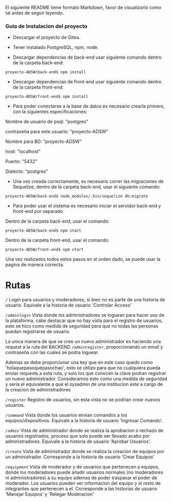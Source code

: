 El siguiente README tiene formato Markdown, favor de visualizarlo como tal antes de seguir leyendo.

### Guia de Instalacion del proyecto

+ Descargar el proyecto de Gitea.

+ Tener instalado PostgreSQL, npm, node.

+ Descargar dependencias de back-end usar siguiente comando dentro de la carpeta back-end:

```
proyecto-ADSW/back-end$ npm install
```

+ Descargar dependencias de front-end usar siguiente comando dentro de la carpeta front-end:

```
proyecto-ADSW/front-end$ npm install
```

+ Para poder conectarse a la base de datos es necesario crearla primero, con la siguientes especificaciones:

Nombre de usuario de psql: "postgres"

contraseña para este usuario: "proyecto-ADSW"

Nombre para BD: "proyecto-ADSW"

host: "localhost"

Puerto: "5432"

Dialecto: "postgres"

+ Una vez creada correctamente, es necesario correr las migraciones de Sequelize, dentro de la carpeta back-end, usar el siguiente comando:

```
proyecto-ADSW/back-end$ node_modules/.bin/sequelize db:migrate
```

+ Para poder usar el sistema es necesario iniciar el servidor back-end y front-end por separado

Dentro de la carpeta back-end, usar el comando:

```
proyecto-ADSW/back-end$ npm start
```

Dentro de la carpeta front-end, usar el comando:

```
proyecto-ADSW/front-end$ npm start
```

Una vez realizados todos estos pasos en el orden dado, se puede usar la pagina de manera correcta.

# Rutas

```/``` Login para usuarios y moderadores, si bien no es parte de una historia de usuario.
 Equivale a la historia de usuario 'Controlar Acceso'

```/adminlogin``` Vista donde los administradores 
se loguean para hacer uso de la plataforma, 
cabe destacar que no hay vista para el registro de usuarios, 
esto se hico como medida de seguridad 
para que no todas las personas puedan registrarse de usuario.

La unica manera de que se cree un nuevo administrador 
es haciendo una request a la ruta del BACKEND ```/adminregister```, proporcionando un email y contraseña con las cuales se podra loguear. 

Ademas se debe proporcionar una key que en este caso quedo 
como 'holaquepasoquepasochao', 
esto se utilizo para que no cualquiera pueda enviar 
requests a esta ruta, 
y solo los que conocen la clave podran 
registrar un nuevo administrador. 
Consideramos esto como una medida de seguridad 
y seria el equivalente a que el sysadmin de una institucion 
este a cargo de la creacion de administradores

```/register``` Registro de usuarios, sin esta vista no se podrian crear nuevos usuarios.

```/command``` Vista donde los usuarios envian comandos a los equipos/dispositivos. 
Equivale a la historia de usuario 'Ingresar Comando'.

```/admin``` Vista de administrador donde se realiza la aprobacion o rechazo de usuarios registrados, proceso que solo puede
 ser llevado acabo por administradores.
Equivale a la historia de usuario 'Aprobar Usuarios'.

```/create``` Vista de administrador donde se realiza 
la creacion de equipos por un administrador.
 Corresponde a la historia de usuario 'Crear Equipos'

```/equipment``` Vista de moderador y de usuarios que pertenecen a equipos, 
donde los moderadores puede añadir 
usuarios normales (no moderadores ni administradores) 
a su equipo ademas de poder traspasar el poder de moderador. Los usuarios pueden ver informacion del equipo y el resto de integrantes que pertenecen a el.
 Corresponde a las historias de usuario 'Manejar Equipos' y 'Relegar Moderacion'